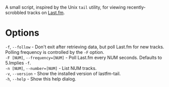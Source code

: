 A small script, inspired by the Unix `tail` utility, for viewing
recently-scrobbled tracks on [Last.fm](http://last.fm).

# Options

`-f`, `--follow` - Don't exit after retrieving data, but poll Last.fm for new
tracks.  Polling frequency is controlled by the `-F` option.  
`-F [NUM]`, `--frequency=[NUM]` - Poll Last.fm every NUM seconds.  Defaults to 5.Implies `-f`.  
`-n [NUM]`, `--number=[NUM]` - List NUM tracks.  
`-v`, `--version` - Show the installed version of lastfm-tail.  
`-h`, `--help` - Show this help dialog.  

